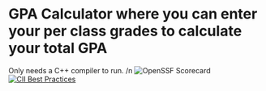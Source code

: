 # GPA Calculator where you can enter your per class grades to calculate your total GPA
Only needs a C++ compiler to run. /n
![OpenSSF Scorecard](https://api.securityscorecards.dev/projects/github.com/YOUR-USERNAME/YOUR-REPO/badge)
[![CII Best Practices](https://bestpractices.coreinfrastructure.org/projects/PROJECT-ID/badge)](https://bestpractices.coreinfrastructure.org/projects/PROJECT-ID)

